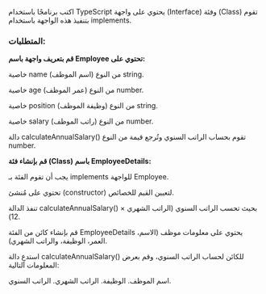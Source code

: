 اكتب برنامجًا باستخدام TypeScript يحتوي على واجهة (Interface) وفئة (Class) تقوم بتنفيذ هذه الواجهة باستخدام implements.

### **المتطلبات:**

**قم بتعريف واجهة باسم Employee تحتوي على:**

خاصية name (اسم الموظف) من النوع string.

خاصية age (عمر الموظف) من النوع number.

خاصية position (وظيفة الموظف) من النوع string.

خاصية salary (راتب الموظف) من النوع number.

دالة calculateAnnualSalary() تقوم بحساب الراتب السنوي وتُرجع قيمة من النوع number.

**قم بإنشاء فئة (Class) باسم EmployeeDetails:**

يجب أن تقوم الفئة بـ implements للواجهة Employee.

تحتوي على مُنشئ (constructor) لتعيين القيم للخصائص.

تنفذ الدالة calculateAnnualSalary() بحيث تحسب الراتب السنوي (الراتب الشهري × 12).

قم بإنشاء كائن من الفئة EmployeeDetails يحتوي على معلومات موظف (الاسم، العمر، الوظيفة، والراتب الشهري).

استدعِ دالة calculateAnnualSalary() للكائن لحساب الراتب السنوي، وقم بعرض المعلومات التالية:

اسم الموظف.
الوظيفة.
الراتب الشهري.
الراتب السنوي.
